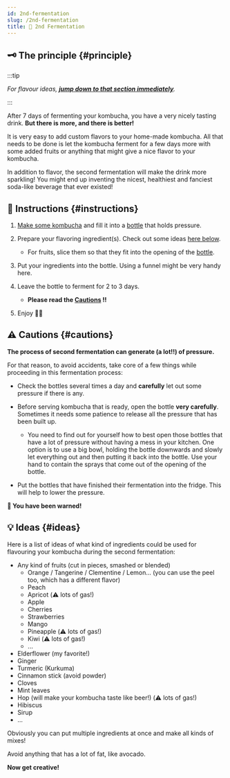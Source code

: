 ```yaml
---
id: 2nd-fermentation
slug: /2nd-fermentation
title: 🍾 2nd Fermentation
---
```


## 🗝 The principle {#principle}

:::tip

_For flavour ideas, **[jump down to that section immediately](/2nd-fermentation#ideas)**._

:::

After 7 days of fermenting your kombucha, you have a very nicely tasting drink. **But there is more,
and there is better!**

It is very easy to add custom flavors to your home-made kombucha. All that needs to be done is let
the kombucha ferment for a few days more with some added fruits or anything that might give a nice
flavor to your kombucha.

In addition to flavor, the second fermentation will make the drink more sparkling! You might end up
inventing the nicest, healthiest and fanciest soda-like beverage that ever existed!

## 📖 Instructions {#instructions}

1. [Make some kombucha](/#simple-recipe) and fill it into a [bottle](/equipment#bottles) that holds
   pressure.
2. Prepare your flavoring ingredient(s). Check out some ideas [here below](/2nd-fermentation#ideas).

    - For fruits, slice them so that they fit into the opening of the [bottle](/equipment#bottles).

3. Put your ingredients into the bottle. Using a funnel might be very handy here.

4. Leave the bottle to ferment for 2 to 3 days.

    - **Please read the [Cautions](/2nd-fermentation#cautions) ‼️**

5. Enjoy 🍾🍺

## ⚠️ Cautions {#cautions}

**The process of second fermentation can generate (a lot‼️) of pressure.**

For that reason, to avoid accidents, take core of a few things while proceeding in this fermentation
process:

-   Check the bottles several times a day and **carefully** let out some pressure if there is any.

-   Before serving kombucha that is ready, open the bottle **very carefully**. Sometimes it needs
    some patience to release all the pressure that has been built up.

    -   You need to find out for yourself how to best open those bottles that have a lot of pressure
        without having a mess in your kitchen. One option is to use a big bowl, holding the bottle
        downwards and slowly let everything out and then putting it back into the bottle. Use your
        hand to contain the sprays that come out of the opening of the bottle.

-   Put the bottles that have finished their fermentation into the fridge. This will help to lower
    the pressure.

**🍾 You have been warned!**

## 💡 Ideas {#ideas}

Here is a list of ideas of what kind of ingredients could be used for flavouring your kombucha
during the second fermentation:

-   Any kind of fruits (cut in pieces, smashed or blended)
    -   Orange / Tangerine / Clementine / Lemon... (you can use the peel too, which has a different
        flavor)
    -   Peach
    -   Apricot (⚠️ lots of gas!)
    -   Apple
    -   Cherries
    -   Strawberries
    -   Mango
    -   Pineapple (⚠️ lots of gas!)
    -   Kiwi (⚠️ lots of gas!)
    -   ...
-   Elderflower (my favorite!)
-   Ginger
-   Turmeric (Kurkuma)
-   Cinnamon stick (avoid powder)
-   Cloves
-   Mint leaves
-   Hop (will make your kombucha taste like beer!) (⚠️ lots of gas!)
-   Hibiscus
-   Sirup
-   ...

Obviously you can put multiple ingredients at once and make all kinds of mixes!

Avoid anything that has a lot of fat, like avocado.

**Now get creative!**
